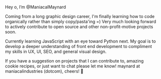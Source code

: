 Hey o, I’m @ManiacalMaynard
 
Coming from a long graphic design career, I'm finally learning how to code organically rather than simply copy/pasta'ing =) Very much looking forward to actively contribute to open source and other non-profit-motive projects soon.

Currently learning JavaScript with an eye toward Python next.  My goal is to develop a deeper understanding of front end development to compliment my skills in UX, UI, SEO, and general visual design.

If you have a suggestion on projects that I can contribute to, amazing cookie recipes, or just want to chat please let me know! maynard at maniacalindustries (dotcom), cheers! 🍻

<!---
ManiacalMaynard/ManiacalMaynard is a ✨ special ✨ repository because its `README.md` (this file) appears on your GitHub profile.
You can click the Preview link to take a look at your changes.
--->
